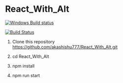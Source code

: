 # React_With_Alt

[![Windows Build status](https://ci.appveyor.com/api/projects/status/oglr6gark7btawu2?svg=true)](https://ci.appveyor.com/project/akashishu777/react-with-alt)

[![Build Status](https://ci.appveyor.com/{akashishu777}/{react-with-alt}.png?branch=master)](https://ci.appveyor.com/project/akashishu777/react-with-alt)

1. Clone this repository https://github.com/akashishu777/React_With_Alt.git

2. cd React_With_Alt

3. npm install 

4. npm run start
